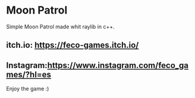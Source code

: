 # Moon Patrol
Simple Moon Patrol made whit raylib in c++.

## itch.io: https://feco-games.itch.io/
## Instagram:https://www.instagram.com/feco_games/?hl=es

Enjoy the game :) 
